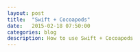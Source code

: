 ```yaml
---
layout: post
title:  "Swift + Cocoapods"
date:   2015-02-18 07:50:00
categories: blog
description: How to use Swift + Cocoapods
---
```


<div class="wrapper" markdown="1">

</div>


<div class="wrapper" markdown="1">

</div>
